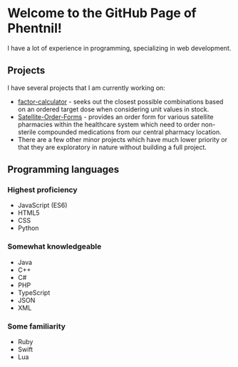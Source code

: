 # Welcome to the GitHub Page of Phentnil!

I have a lot of experience in programming, specializing in web development.

## Projects

I have several projects that I am currently working on:
- [factor-calculator](https://phentnil.github.io/factor-calculator) - seeks out the closest possible combinations based on an ordered target dose when considering unit values in stock.
- [Satellite-Order-Forms](https://phentnil.github.io/Satellite-Order-Forms) - provides an order form for various satellite pharmacies within the healthcare system which need to order non-sterile compounded medications from our central pharmacy location.
- There are a few other minor projects which have much lower priority or that they are exploratory in nature without building a full project.

## Programming languages
### Highest proficiency
- JavaScript (ES6)
- HTML5
- CSS
- Python
### Somewhat knowledgeable
- Java
- C++
- C#
- PHP
- TypeScript
- JSON
- XML
### Some familiarity
- Ruby
- Swift
- Lua
